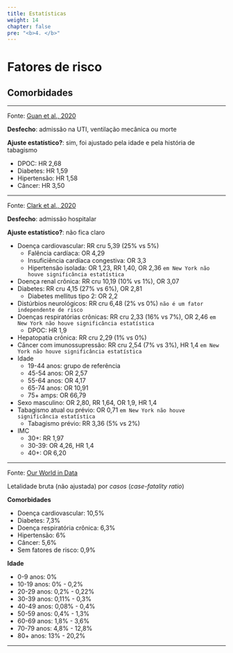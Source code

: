 ```yaml
---
title: Estatísticas
weight: 14
chapter: false
pre: "<b>4. </b>"
---
```


# Fatores de risco

## Comorbidades

***

Fonte: [Guan et al., 2020](https://erj.ersjournals.com/content/early/2020/03/17/13993003.00547-2020)

**Desfecho**: admissão na UTI, ventilação mecânica ou morte

**Ajuste estatístico?**: sim, foi ajustado pela idade e pela história de tabagismo

* DPOC: HR 2,68
* Diabetes: HR 1,59
* Hipertensão: HR 1,58
* Câncer: HR 3,50

***

Fonte: [Clark et al., 2020](https://www.thelancet.com/journals/langlo/article/PIIS2214-109X(20)30264-3/fulltext)

**Desfecho**: admissão hospitalar

**Ajuste estatístico?**: não fica claro

* Doença cardiovascular: RR cru 5,39 (25% vs 5%)
  * Falência cardíaca: OR 4,29
  * Insuficiência cardíaca congestiva: OR 3,3
  * Hipertensão isolada: OR 1,23, RR 1,40, OR 2,36 `em New York não houve significância estatística`
* Doença renal crônica: RR cru 10,19 (10% vs 1%), OR 3,07
* Diabetes: RR cru 4,15 (27% vs 6%), OR 2,81
  * Diabetes mellitus tipo 2: OR 2,2
* Distúrbios neurológicos: RR cru 6,48 (2% vs 0%) `não é um fator independente de risco`
* Doenças respiratórias crônicas: RR cru 2,33 (16% vs 7%), OR 2,46 `em New York não houve significância estatística`
  * DPOC: HR 1,9
* Hepatopatia crônica: RR cru 2,29 (1% vs 0%)
* Câncer com imunossupressão: RR cru 2,54 (7% vs 3%), HR 1,4 `em New York não houve significância estatística`
* Idade 
  * 19-44 anos: grupo de referência
  * 45-54 anos: OR 2,57
  * 55-64 anos: OR 4,17
  * 65-74 anos: OR 10,91
  * 75+ amps: OR 66,79
* Sexo masculino: OR 2,80, RR 1,64, OR 1,9, HR 1,4
* Tabagismo atual ou prévio: OR 0,71 `em New York não houve significância estatística`
  * Tabagismo prévio: RR 3,36 (5% vs 2%)
* IMC
  * 30+: RR 1,97
  * 30-39: OR 4,26, HR 1,4
  * 40+: OR 6,20
  
***

Fonte: [Our World in Data](https://ourworldindata.org/mortality-risk-covid#case-fatality-rate-of-covid-19-by-age)

Letalidade bruta (não ajustada) por *casos* (*case-fatality ratio*)

**Comorbidades**

* Doença cardiovascular: 10,5%
* Diabetes: 7,3%
* Doença respiratória crônica: 6,3%
* Hipertensão: 6%
* Câncer: 5,6%
* Sem fatores de risco: 0,9%

**Idade**

* 0-9 anos: 0%
* 10-19 anos: 0% - 0,2%
* 20-29 anos: 0,2% - 0,22%
* 30-39 anos: 0,11% - 0,3%
* 40-49 anos: 0,08% - 0,4%
* 50-59 anos: 0,4% - 1,3%
* 60-69 anos: 1,8% - 3,6%
* 70-79 anos: 4,8% - 12,8%
* 80+ anos: 13% - 20,2%

*** 

